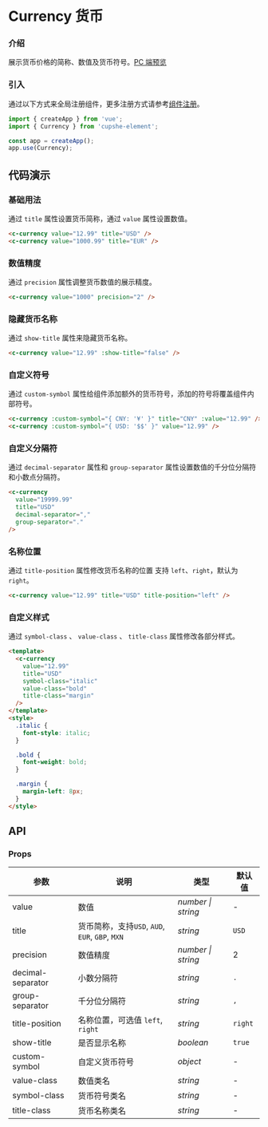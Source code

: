 # Currency 货币

### 介绍

展示货币价格的简称、数值及货币符号。[PC 端预览](/mobile.html#/currency)

### 引入

通过以下方式来全局注册组件，更多注册方式请参考[组件注册](#/zh-CN/advanced-usage#zu-jian-zhu-ce)。

```js
import { createApp } from 'vue';
import { Currency } from 'cupshe-element';

const app = createApp();
app.use(Currency);
```

## 代码演示

### 基础用法

通过 `title` 属性设置货币简称，通过 `value` 属性设置数值。

```html
<c-currency value="12.99" title="USD" />
<c-currency value="1000.99" title="EUR" />
```

### 数值精度

通过 `precision` 属性调整货币数值的展示精度。

```html
<c-currency value="1000" precision="2" />
```

### 隐藏货币名称

通过 `show-title` 属性来隐藏货币名称。

```html
<c-currency value="12.99" :show-title="false" />
```

### 自定义符号

通过 `custom-symbol` 属性给组件添加额外的货币符号，添加的符号将覆盖组件内部符号。

```html
<c-currency :custom-symbol="{ CNY: '¥' }" title="CNY" :value="12.99" />
<c-currency :custom-symbol="{ USD: '$$' }" value="12.99" />
```

### 自定义分隔符

通过 `decimal-separator` 属性和 `group-separator` 属性设置数值的千分位分隔符和小数点分隔符。

```html
<c-currency
  value="19999.99"
  title="USD"
  decimal-separator=","
  group-separator="."
/>
```

### 名称位置

通过 `title-position` 属性修改货币名称的位置 支持 `left`、`right`，默认为 `right`。

```html
<c-currency value="12.99" title="USD" title-position="left" />
```

### 自定义样式

通过 `symbol-class` 、 `value-class` 、 `title-class` 属性修改各部分样式。

```html
<template>
  <c-currency
    value="12.99"
    title="USD"
    symbol-class="italic"
    value-class="bold"
    title-class="margin"
  />
</template>
<style>
  .italic {
    font-style: italic;
  }

  .bold {
    font-weight: bold;
  }

  .margin {
    margin-left: 8px;
  }
</style>
```

## API

### Props

| 参数              | 说明                                            | 类型               | 默认值  |
| ----------------- | ----------------------------------------------- | ------------------ | ------- |
| value             | 数值                                            | _number \| string_ | -       |
| title             | 货币简称，支持`USD`, `AUD`, `EUR`, `GBP`, `MXN` | _string_           | `USD`   |
| precision         | 数值精度                                        | _number \| string_ | 2       |
| decimal-separator | 小数分隔符                                      | _string_           | `.`     |
| group-separator   | 千分位分隔符                                    | _string_           | `,`     |
| title-position    | 名称位置，可选值 `left`, `right`                | _string_           | `right` |
| show-title        | 是否显示名称                                    | _boolean_          | `true`  |
| custom-symbol     | 自定义货币符号                                  | _object_           | -       |
| value-class       | 数值类名                                        | _string_           | -       |
| symbol-class      | 货币符号类名                                    | _string_           | -       |
| title-class       | 货币名称类名                                    | _string_           | -       |
